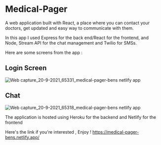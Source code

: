 # Medical-Pager
A web application built with React, a place where you can contact your doctors, get updated and easy way to communicate with them.

In this app I used Express for the back end/React for the frontend, and Node, Stream API for the chat management and Twilio for SMSs.

Here are some screens from the app :
## Login Screen
![Web capture_20-9-2021_65331_medical-pager-bens netlify app](https://user-images.githubusercontent.com/34404031/133961636-70fcdb3d-0d6c-44dc-9090-ab6e98911bab.jpeg)
## Chat
![Web capture_20-9-2021_65318_medical-pager-bens netlify app](https://user-images.githubusercontent.com/34404031/133961728-332ddf17-dd10-49df-9b97-357086837f5d.jpeg)

The application is hosted using Heroku for the backend and Netlify for the frontend

Here's the link if you're interested , Enjoy !
https://medical-pager-bens.netlify.app/

